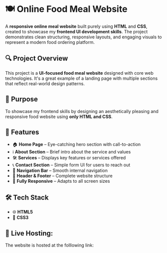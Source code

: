 <h1>🍽️ Online Food Meal Website</h1>

A <b>responsive online meal website</b> built purely using <b>HTML</b> and <b>CSS</b>, created to showcase my <b>frontend UI development skills</b>. The project demonstrates clean structuring, responsive layouts, and engaging visuals to represent a modern food ordering platform.


 <h2>🔍 Project Overview</h2>

This project is a <b>UI-focused food meal website</b> designed with core web technologies. It's a great example of a landing page with multiple sections that reflect real-world design patterns.

 <h2>🎯 Purpose</h2>

To showcase my frontend skills by designing an aesthetically pleasing and responsive food website using <b>only HTML and CSS</b>.

 <h2>🧩 Features</h2>

- 🏠 **Home Page** – Eye-catching hero section with call-to-action  
- ℹ️ **About Section** – Brief intro about the service and values  
- 🛠️ **Services** – Displays key features or services offered  
- 📞 **Contact Section** – Simple form UI for users to reach out  
- 🔗 **Navigation Bar** – Smooth internal navigation  
- 📄 **Header & Footer** – Complete website structure  
- 📱 **Fully Responsive** – Adapts to all screen sizes


 <h2>🛠️ Tech Stack</h2>

- 🌐 **HTML5**  
- 🎨 **CSS3**


<h2>📸 Live Hosting:</h2>
   The website is hosted at the folllowing link: 



